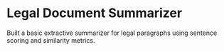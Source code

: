 # Legal Document Summarizer
 Built a basic extractive summarizer for legal paragraphs using sentence scoring and similarity metrics.
